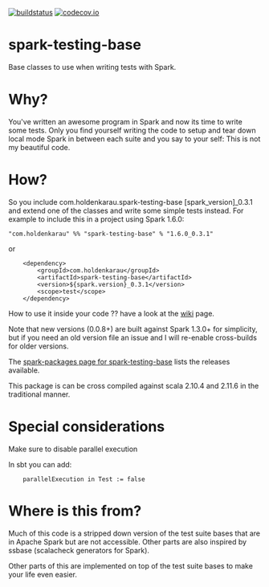 [![buildstatus](https://travis-ci.org/holdenk/spark-testing-base.svg?branch=master)](https://travis-ci.org/holdenk/spark-testing-base)
[![codecov.io](http://codecov.io/github/holdenk/spark-testing-base/coverage.svg?branch=master)](http://codecov.io/github/holdenk/spark-testing-base?branch=master)
# spark-testing-base
Base classes to use when writing tests with Spark.
# Why?

You've written an awesome program in Spark and now its time to write some tests. Only you find yourself
writing the code to setup and tear down local mode Spark in between each suite and you say to your self:
This is not my beautiful code.

# How?

So you include com.holdenkarau.spark-testing-base [spark_version]_0.3.1 and extend one
of the classes and write some simple tests instead.
For example to include this in a project using Spark 1.6.0:

    "com.holdenkarau" %% "spark-testing-base" % "1.6.0_0.3.1"

or

        <dependency>
            <groupId>com.holdenkarau</groupId>
            <artifactId>spark-testing-base</artifactId>
            <version>${spark.version}_0.3.1</version>
            <scope>test</scope>
        </dependency>

How to use it inside your code ?? have a look at the [wiki](https://github.com/holdenk/spark-testing-base/wiki) page.

Note that new versions (0.0.8+) are built against Spark 1.3.0+ for simplicity, but if you need an old version file an issue and I will re-enable cross-builds for older versions.

The [spark-packages page for spark-testing-base](http://spark-packages.org/package/holdenk/spark-testing-base) lists the releases available.

This package is can be cross compiled against scala 2.10.4 and 2.11.6 in the traditional manner.


# Special considerations

Make sure to disable parallel execution

In sbt you can add:

        parallelExecution in Test := false

# Where is this from?
Much of this code is a stripped down version of the test suite bases that are in Apache Spark but are not accessible. Other parts are also inspired by ssbase (scalacheck generators for Spark).

Other parts of this are implemented on top of the test suite bases to make your life even easier.
